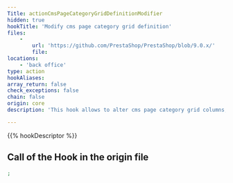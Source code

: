 ```yaml
---
Title: actionCmsPageCategoryGridDefinitionModifier
hidden: true
hookTitle: 'Modify cms page category grid definition'
files:
    -
        url: 'https://github.com/PrestaShop/PrestaShop/blob/9.0.x/'
        file: 
locations:
    - 'back office'
type: action
hookAliases: 
array_return: false
check_exceptions: false
chain: false
origin: core
description: 'This hook allows to alter cms page category grid columns, actions and filters'

---
```


{{% hookDescriptor %}}

## Call of the Hook in the origin file

```php
;
```
